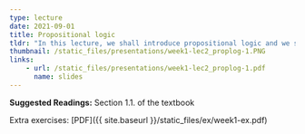 ```yaml
---
type: lecture
date: 2021-09-01
title: Propositional logic
tldr: "In this lecture, we shall introduce propositional logic and we shall use it to analyze the forms of proofs."
thumbnail: /static_files/presentations/week1-lec2_proplog-1.PNG 
links: 
    - url: /static_files/presentations/week1-lec2_proplog-1.pdf
      name: slides
---
```

**Suggested Readings:**
Section 1.1. of the textbook

Extra exercises: [PDF]({{ site.baseurl }}/static_files/ex/week1-ex.pdf)